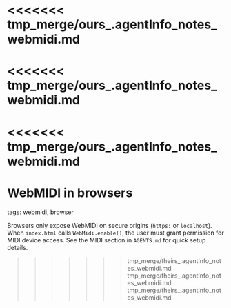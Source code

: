 <<<<<<< tmp_merge/ours_.agentInfo_notes_webmidi.md
=======
<<<<<<< tmp_merge/ours_.agentInfo_notes_webmidi.md
=======
<<<<<<< tmp_merge/ours_.agentInfo_notes_webmidi.md
=======
# WebMIDI in browsers

tags: webmidi, browser

Browsers only expose WebMIDI on secure origins (`https:` or `localhost`). When `index.html` calls `WebMidi.enable()`, the user must grant permission for MIDI device access. See the MIDI section in `AGENTS.md` for quick setup details.
>>>>>>> tmp_merge/theirs_.agentInfo_notes_webmidi.md
>>>>>>> tmp_merge/theirs_.agentInfo_notes_webmidi.md
>>>>>>> tmp_merge/theirs_.agentInfo_notes_webmidi.md
